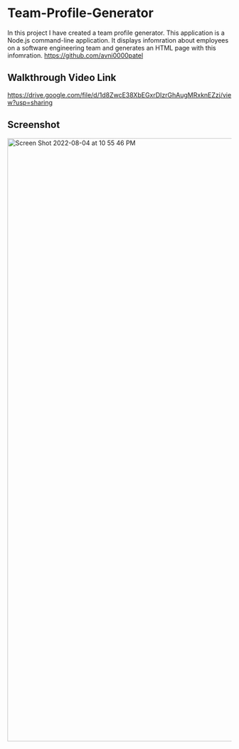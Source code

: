 # Team-Profile-Generator
In this project I have created a team profile generator. This application is a Node.js command-line application. It displays infomration about employees on a software engineering team and generates an HTML page with this infomration.
https://github.com/avni0000patel
## Walkthrough Video Link
https://drive.google.com/file/d/1d8ZwcE38XbEGxrDIzrGhAugMRxknEZzj/view?usp=sharing
## Screenshot
<img width="1358" alt="Screen Shot 2022-08-04 at 10 55 46 PM" src="https://user-images.githubusercontent.com/104175474/182991959-3c7512da-942e-4fc8-a283-61d0c0767b27.png">
